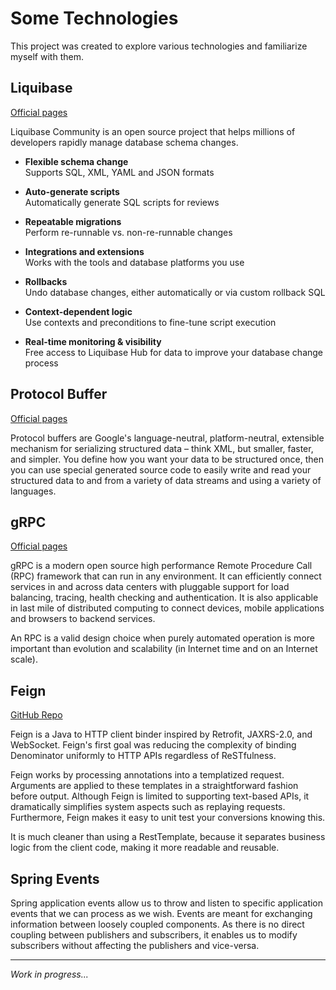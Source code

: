 # Some Technologies

This project was created to explore various technologies and familiarize myself with them.


## Liquibase

[Official pages](https://www.liquibase.org/get-started/how-liquibase-works)

Liquibase Community is an open source project that helps millions of developers rapidly manage database schema changes.

- **Flexible schema change**  
Supports SQL, XML, YAML and JSON formats
  
- **Auto-generate scripts**  
Automatically generate SQL scripts for reviews
 
- **Repeatable migrations**  
Perform re-runnable vs. non-re-runnable changes
  
- **Integrations and extensions**  
Works with the tools and database platforms you use
  
- **Rollbacks**  
Undo database changes, either automatically or via custom rollback SQL
  
- **Context-dependent logic**  
Use contexts and preconditions to fine-tune script execution

- **Real-time monitoring & visibility**  
Free access to Liquibase Hub for data to improve your database change process


## Protocol Buffer

[Official pages](https://developers.google.com/protocol-buffers)

Protocol buffers are Google's language-neutral, platform-neutral, extensible mechanism for serializing structured data
– think XML, but smaller, faster, and simpler. You define how you want your data to be structured once,
then you can use special generated source code to easily write and read your structured data to and from a variety
of data streams and using a variety of languages.


## gRPC

[Official pages](https://grpc.io/)

gRPC is a modern open source high performance Remote Procedure Call (RPC) framework that can run in any environment.
It can efficiently connect services in and across data centers with pluggable support for load balancing, tracing,
health checking and authentication. It is also applicable in last mile of distributed computing to connect devices,
mobile applications and browsers to backend services.

An RPC is a valid design choice when purely automated operation is more important than evolution and scalability
(in Internet time and on an Internet scale).


## Feign

[GitHub Repo](https://github.com/OpenFeign/feign)

Feign is a Java to HTTP client binder inspired by Retrofit, JAXRS-2.0, and WebSocket.
Feign's first goal was reducing the complexity of binding Denominator uniformly to HTTP APIs regardless of ReSTfulness.

Feign works by processing annotations into a templatized request. Arguments are applied to these templates in
a straightforward fashion before output. Although Feign is limited to supporting text-based APIs, it dramatically
simplifies system aspects such as replaying requests.
Furthermore, Feign makes it easy to unit test your conversions knowing this.

It is much cleaner than using a RestTemplate, because it separates business logic from the client code,
making it more readable and reusable.


## Spring Events

Spring application events allow us to throw and listen to specific application events that we can process as we wish.
Events are meant for exchanging information between loosely coupled components. As there is no direct coupling between
publishers and subscribers, it enables us to modify subscribers without affecting the publishers and vice-versa.


---
*Work in progress...*